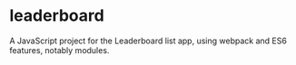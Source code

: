 # leaderboard
A JavaScript project for the Leaderboard list app, using webpack and ES6 features, notably modules.
